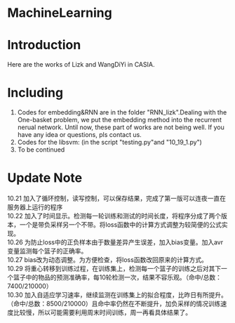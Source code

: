 # MachineLearning
# Introduction
Here are the works of Lizk and WangDiYi in CASIA.
# Including
1. Codes for embedding&RNN are in the folder "RNN_lizk".Dealing with the One-basket problem, we put the embedding method into the recurrent nerual network. Until now, these part of works are not being well. If you have any idea or questions, pls contact us.
2. Codes for the libsvm: (in the script "testing.py"and "10_19_1.py")
3. To be continued



# Update Note
10.21 加入了循环控制，读写控制，可以保存结果，完成了第一版可以连夜一直在服务器上运行的程序  
10.22 加入了时间显示。检测每一轮训练和测试的时间长度，将程序分成了两个版本，一个是带负采样另一个不带。将loss函数中的计算方式调整为较简便的公式实现。  
10.26 为防止loss中的正负样本由于数量差异产生误差，加入bias变量。加入avr变量监测每个篮子的正确率。  
10.27 bias改为动态调整。为方便检查，将loss函数改回原来的计算方式。  
10.29 将重心转移到训练过程，在训练集上，检测每一个篮子的训练之后对其下一个篮子中的物品的预测准确率，每10轮检测一次，结果不容乐观。（命中/总数：7400/210000）  
10.30 加入自适应学习速率，继续监测在训练集上的拟合程度，比昨日有所提升。（命中/总数：8500/210000）且命中率仍然在不断提升，加负采样的情况训练速度比较慢，所以可能需要利用周末时间训练，周一再看具体结果了。
